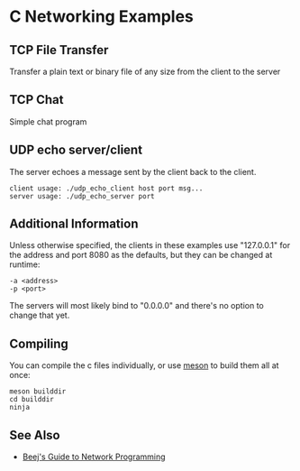 # C Networking Examples

## TCP File Transfer

Transfer a plain text or binary file of any size from the client to
the server

## TCP Chat

Simple chat program

## UDP echo server/client

The server echoes a message sent by the client back to the client.

    client usage: ./udp_echo_client host port msg...
    server usage: ./udp_echo_server port

## Additional Information

Unless otherwise specified, the clients in these examples use
"127.0.0.1" for the address and port 8080 as the defaults, but they
can be changed at runtime:

    -a <address>
    -p <port>

The servers will most likely bind to "0.0.0.0" and there's no option
to change that yet.

## Compiling

You can compile the c files individually, or use
[meson](https://mesonbuild.com/) to build them all at once:

    meson builddir
    cd builddir
    ninja

## See Also

* [Beej's Guide to Network Programming](https://beej.us/guide/bgnet/)
